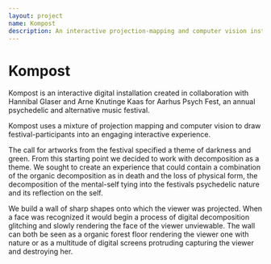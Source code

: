 ```yaml
---
layout: project
name: Kompost
description: An interactive projection-mapping and computer vision installation for Aarhus Psych Fest 2015
---
```

# Kompost

Kompost is an interactive digital installation created in collaboration with Hannibal Glaser and Arne Knutinge Kaas for Aarhus Psych Fest, an annual psychedelic and alternative music festival.

Kompost uses a mixture of projection mapping and computer vision to draw festival-participants into an engaging interactive experience.

The call for artworks from the festival specified a theme of darkness and green. From this starting point we decided to work with decomposition as a theme. We sought to create an experience that could contain a combination of the organic decomposition as in death and the loss of physical form, the decomposition of the mental-self tying into the festivals psychedelic nature and its reflection on the self.

We build a wall of sharp shapes onto which the viewer was projected. When a face was recognized it would begin a process of digital decomposition glitching and slowly rendering the face of the viewer unviewable. The wall can both be seen as a organic forest floor rendering the viewer one with nature or as a multitude of digital screens protruding capturing the viewer and destroying her.
